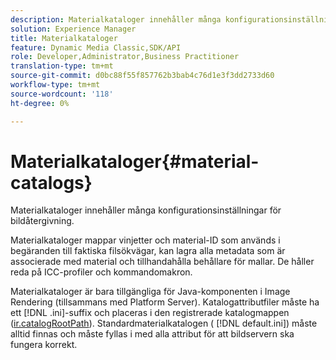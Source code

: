 ```yaml
---
description: Materialkataloger innehåller många konfigurationsinställningar för bildåtergivning.
solution: Experience Manager
title: Materialkataloger
feature: Dynamic Media Classic,SDK/API
role: Developer,Administrator,Business Practitioner
translation-type: tm+mt
source-git-commit: d0bc88f55f857762b3bab4c76d1e3f3dd2733d60
workflow-type: tm+mt
source-wordcount: '118'
ht-degree: 0%

---
```



# Materialkataloger{#material-catalogs}

Materialkataloger innehåller många konfigurationsinställningar för bildåtergivning.

Materialkataloger mappar vinjetter och material-ID som används i begäranden till faktiska filsökvägar, kan lagra alla metadata som är associerade med material och tillhandahålla behållare för mallar. De håller reda på ICC-profiler och kommandomakron.

Materialkataloger är bara tillgängliga för Java-komponenten i Image Rendering (tillsammans med Platform Server). Katalogattributfiler måste ha ett [!DNL .ini]-suffix och placeras i den registrerade katalogmappen ([ir.catalogRootPath](../../../../../../ir-api/server-admin/image-rendering-api-ref/c-ir-server-administration/c-ir-configuration-settings-reference/c-ir-catalog-folder.md#concept-1c1d308112054bb99e3895c3fb8ca5f7)). Standardmaterialkatalogen ( [!DNL default.ini]) måste alltid finnas och måste fyllas i med alla attribut för att bildservern ska fungera korrekt.
